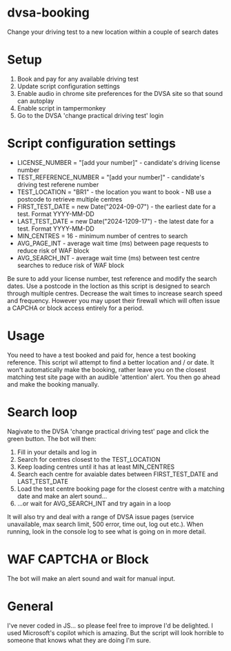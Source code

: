 # dvsa-booking
Change your driving test to a new location within a couple of search dates

# Setup
1. Book and pay for any available driving test
2. Update script configuration settings
3. Enable audio in chrome site preferences for the DVSA site so that sound can autoplay
4. Enable script in tampermonkey
5. Go to the DVSA 'change practical driving test' login

# Script configuration settings
 - LICENSE_NUMBER = "[add your number]" - candidate's driving license number
 -  TEST_REFERENCE_NUMBER = "[add your number]" - candidate's driving test referene number
 -  TEST_LOCATION = "BR1" - the location you want to book - NB use a postcode to retrieve multiple centres
 -  FIRST_TEST_DATE = new Date("2024-09-07") - the earliest date for a test. Format YYYY-MM-DD
 -  LAST_TEST_DATE = new Date("2024-1209-17") - the latest date for a test. Format YYYY-MM-DD
 -  MIN_CENTRES = 16 - minimum number of centres to search
 -  AVG_PAGE_INT - average wait time (ms) between page requests to reduce risk of WAF block
 -  AVG_SEARCH_INT - average wait time (ms) between test centre searches to reduce risk of WAF block

Be sure to add your license number, test reference and modify the search dates. Use a postcode in the loction as this script is designed to search through multiple centres. Decrease the wait times to increase search speed and frequency. However you may upset their firewall which will often issue a CAPCHA or block access entirely for a period.

# Usage
You need to have a test booked and paid for, hence a test booking reference. This script wil attempt to find a better location and / or date. It won't automatically make the booking, rather leave you on the closest matching test site page with an audible 'attention' alert. You then go ahead and make the booking manually.

# Search loop
Nagivate to the DVSA 'change practical driving test' page and click the green button. The bot will then:
1. Fill in your details and log in
2. Search for centres closest to the TEST_LOCATION
3. Keep loading centres until it has at least MIN_CENTRES
4. Search each centre for avaiable dates between FIRST_TEST_DATE and LAST_TEST_DATE
5. Load the test centre booking page for the closest centre with a matching date and make an alert sound...
6. ...or wait for AVG_SEARCH_INT and try again in a loop
   
It will also try and deal with a range of DVSA issue pages (service unavailable, max search limit, 500 error, time out, log out etc.). When running, look in the console log to see what is going on in more detail.

# WAF CAPTCHA or Block
The bot will make an alert sound and wait for manual input.

# General
I've never coded in JS... so please feel free to improve I'd be delighted. I used Microsoft's copilot which is amazing. But the script will look horrible to someone that knows what they are doing I'm sure.
